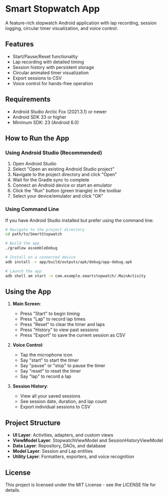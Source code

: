 # Smart Stopwatch App

A feature-rich stopwatch Android application with lap recording, session logging, circular timer visualization, and voice control.

## Features

- Start/Pause/Reset functionality
- Lap recording with detailed timing
- Session history with persistent storage
- Circular animated timer visualization
- Export sessions to CSV
- Voice control for hands-free operation

## Requirements

- Android Studio Arctic Fox (2021.3.1) or newer
- Android SDK 33 or higher
- Minimum SDK: 23 (Android 6.0)

## How to Run the App

### Using Android Studio (Recommended)

1. Open Android Studio
2. Select "Open an existing Android Studio project"
3. Navigate to the project directory and click "Open"
4. Wait for the Gradle sync to complete
5. Connect an Android device or start an emulator
6. Click the "Run" button (green triangle) in the toolbar
7. Select your device/emulator and click "OK"

### Using Command Line

If you have Android Studio installed but prefer using the command line:

```bash
# Navigate to the project directory
cd path/to/SmartStopwatch

# Build the app
./gradlew assembleDebug

# Install on a connected device
adb install -r app/build/outputs/apk/debug/app-debug.apk

# Launch the app
adb shell am start -n com.example.smartstopwatch/.MainActivity
```

## Using the App

1. **Main Screen**:
   - Press "Start" to begin timing
   - Press "Lap" to record lap times
   - Press "Reset" to clear the timer and laps
   - Press "History" to view past sessions
   - Press "Export" to save the current session as CSV

2. **Voice Control**:
   - Tap the microphone icon
   - Say "start" to start the timer
   - Say "pause" or "stop" to pause the timer
   - Say "reset" to reset the timer
   - Say "lap" to record a lap

3. **Session History**:
   - View all your saved sessions
   - See session date, duration, and lap count
   - Export individual sessions to CSV

## Project Structure

- **UI Layer**: Activities, adapters, and custom views
- **ViewModel Layer**: StopwatchViewModel and SessionHistoryViewModel
- **Data Layer**: Repository, DAOs, and database
- **Model Layer**: Session and Lap entities
- **Utility Layer**: Formatters, exporters, and voice recognition

## License

This project is licensed under the MIT License - see the LICENSE file for details.
